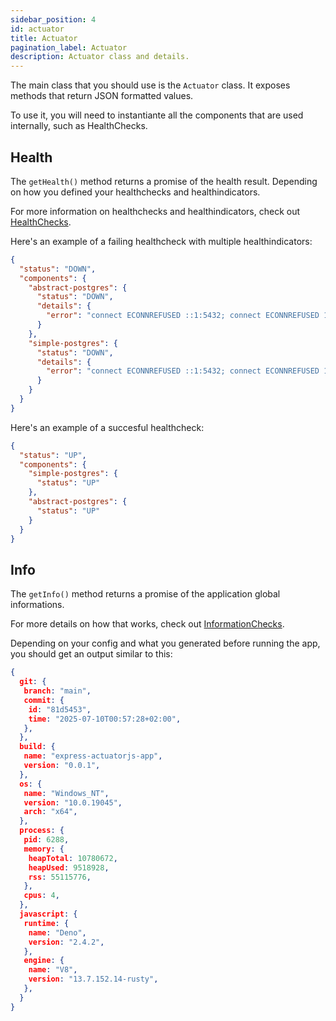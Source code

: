 ```yaml
---
sidebar_position: 4
id: actuator
title: Actuator
pagination_label: Actuator
description: Actuator class and details.
---
```


The main class that you should use is the `Actuator` class.
It exposes methods that return JSON formatted values.

To use it, you will need to instantiante all the components that are used internally, such as HealthChecks.

## Health

The `getHealth()` method returns a promise of the health result.
Depending on how you defined your healthchecks and healthindicators.

For more information on healthchecks and healthindicators, check out [HealthChecks](/docs/guides/health).

Here's an example of a failing healthcheck with multiple healthindicators:

```json
{
  "status": "DOWN",
  "components": {
    "abstract-postgres": {
      "status": "DOWN",
      "details": {
        "error": "connect ECONNREFUSED ::1:5432; connect ECONNREFUSED 127.0.0.1:5432"
      }
    },
    "simple-postgres": {
      "status": "DOWN",
      "details": {
        "error": "connect ECONNREFUSED ::1:5432; connect ECONNREFUSED 127.0.0.1:5432"
      }
    }
  }
}
```

Here's an example of a succesful healthcheck:

```json
{
  "status": "UP",
  "components": {
    "simple-postgres": {
      "status": "UP"
    },
    "abstract-postgres": {
      "status": "UP"
    }
  }
}
```

## Info

The `getInfo()` method returns a promise of the application global informations.

For more details on how that works, check out [InformationChecks](/docs/guides/info).

Depending on your config and what you generated before running the app, you should get an output similar to this:

```json
{
  git: {
   branch: "main",
   commit: {
    id: "81d5453",
    time: "2025-07-10T00:57:28+02:00",
   },
  },
  build: {
   name: "express-actuatorjs-app",
   version: "0.0.1",
  },
  os: {
   name: "Windows_NT",
   version: "10.0.19045",
   arch: "x64",
  },
  process: {
   pid: 6288,
   memory: {
    heapTotal: 10780672,
    heapUsed: 9518928,
    rss: 55115776,
   },
   cpus: 4,
  },
  javascript: {
   runtime: {
    name: "Deno",
    version: "2.4.2",
   },
   engine: {
    name: "V8",
    version: "13.7.152.14-rusty",
   },
  }
}
```
